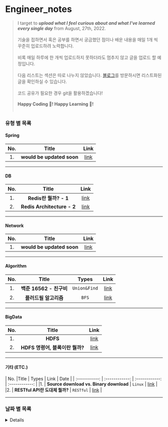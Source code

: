 # Engineer_notes

> I target to _**upload what I feel curious about and what I've learned every single day**_ from August, 27th, 2022. <br/><br/>
> 기술을 접하면서 혹은 공부를 하면서 궁금했던 점이나 배운 내용을 매일 1개 씩 꾸준히 업로드하려 노력합니다. <br/><br/>
> 비록 매일 하루에 한 개씩 업로드하지 못하더라도 멈추지 않고 글을 업로드 할 예정입니다.<br/><br/>
> 다음 리스트는 섹션은 따로 나누지 않았습니다. [블로그](https://velog.io/@jungedlin)를 방문하시면 리스트화된 글을 확인하실 수 있습니다. <br/><br/> 
> 코드 공유가 필요한 경우 git을 활용하겠습니다! <br/><br/>
> **Happy Coding 💙! Happy Learning 🎈!**<br/><br/>


### 유형 별 목록
#### Spring
| No. |Title | Link |
|:-----------: | :------------: | :------------: |
|1.| **would be updated soon** | [link]() |

---

#### DB
| No. |Title | Link |
|:-----------: |:-----------: | :------------: |
|1. |**Redis란 뭘까? - 1**  |[link](https://velog.io/@jungedlin/Redis란-뭘까-1) |
|2. |**Redis Architecture - 2**  |[link](https://velog.io/@jungedlin/Redis란-뭘까-2) |

---

#### Network
| No. |Title | Link |
|:-----------: | :------------: | :------------: |
|1.| **would be updated soon** | [link]() |

---

#### Algorithm
| No. |Title | Types | Link |
|:-----------: |:-----------: | :------------: | :------------: |
|1.| **백준 16562 - 친구비** |  ```Union&Find```   |  [link](https://velog.io/@jungedlin/백준-16562-친구비) | 
|2.| **플러드필 알고리즘** |```BFS```|[link](https://velog.io/@jungedlin/FloodFill) |

---

#### BigData
| No. |Title | Link |
|:-----------: | :------------: | :------------: |
|1. |**HDFS** |[link](https://velog.io/@jungedlin/Hadoop2) |
|2. |**HDFS 명령어, 블록이란 뭘까?** |[link](https://velog.io/@jungedlin/Hadoop3)|

---

#### 기타 (ETC.)
| No. |Title | Types | Link | Date | 
| :-----------: | :------------: | :------------: | :------------: |
|1. | **Source download vs. Binary download** |  ```Linux```  |  [link](https://velog.io/@jungedlin/Source-vs-Binary) |
|2. | **RESTful API란 도대체 뭘까?** |  ```RESTful```   |  [link](https://velog.io/@jungedlin/REST-API) | 

---

### 날짜 별 목록
<details markdown="1"> 
| Title | Types | Link | Date | 
| :-----------: | :------------: | :------------: | :------------: |
| **플러드필 알고리즘** |  ```Algorithm```   |  [link](https://velog.io/@jungedlin/FloodFill) | 2022.09.05 |
| **RESTful API란 도대체 뭘까?** |  ```RESTful```   |  [link](https://velog.io/@jungedlin/REST-API) | 2022.09.04 |
| **Source download vs. Binary download** |  ```기타```  |  [link](https://velog.io/@jungedlin/백준-16562-친구비) | 2022.09.02 |
| **백준 16562 - 친구비** |  ```Algorithm```, ```Union&Find```   |  [link](https://velog.io/@jungedlin/백준-16562-친구비) | 2022.09.01 |
| **HDFS 명령어, 블록이란 뭘까?** |  ```Hadoop```   |  [link](https://velog.io/@jungedlin/Hadoop3) | 2022.08.31 |
| **HDFS** |   ```Hadoop```   |  [link](https://velog.io/@jungedlin/Hadoop2) | 2022.08.30 |
| **Big data에 대한 소개**  |    ```BigData```, ```Hadoop```   |  [link](https://velog.io/@jungedlin/Hadoop1) | 2022.08.29 |
| **Redis Architecture - 2**  |    ```DB```    |  [link](https://velog.io/@jungedlin/Redis란-뭘까-2) | 2022.08.28 |
| **Redis란 뭘까? - 1**  |   ```DB```   | [link](https://velog.io/@jungedlin/Redis란-뭘까-1) | 2022.08.27 | 

</details>








